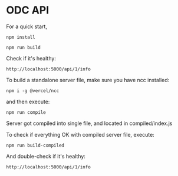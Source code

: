# ODC API

For a quick start,

`npm install`

`npm run build`

Check if it's healthy:

`http://localhost:5000/api/1/info`

To build a standalone server file,
make sure you have ncc installed:

`npm i -g @vercel/ncc`

and then execute:

`npm run compile`

Server got compiled into single file, and located in compiled/index.js

To check if everything OK with compiled server file, execute:

`npm run build-compiled`

And double-check if it's healthy:

`http://localhost:5000/api/1/info`
